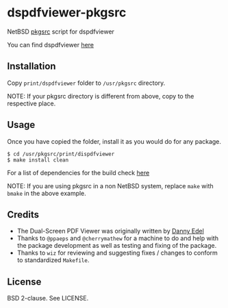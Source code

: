 dspdfviewer-pkgsrc
==================

NetBSD [pkgsrc][4] script for dspdfviewer

You can find dspdfviewer [here][1]

Installation
------------

Copy `print/dspdfviewer` folder to `/usr/pkgsrc` directory.

NOTE: If your pkgsrc directory is different from above, copy to the respective
place.

Usage
-----

Once you have copied the folder, install it as you would do for any package.

`$ cd /usr/pkgsrc/print/dispdfviewer`<br>
`$ make install clean`

For a list of dependencies for the build check [here][2]

NOTE: If you are using pkgsrc in a non NetBSD system, replace `make` with
`bmake` in the above example.

Credits
-------

* The Dual-Screen PDF Viewer was originally written by [Danny Edel][3]
* Thanks to `@ppaeps` and `@cherrymathew` for a machine to do and help with the package
  development as well as testing and fixing of the package.
* Thanks to `wiz` for reviewing and suggesting fixes / changes to conform to
  standardized `Makefile`.

License
-------

BSD 2-clause. See LICENSE.

[1]: http://dspdfviewer.danny-edel.de/
[2]: http://dspdfviewer.danny-edel.de/installation/source/options.html
[3]: https://github.com/dannyedel
[4]: http://pkgsrc.se/print/dspdfviewer
